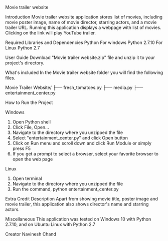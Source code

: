 ﻿Movie trailer website

Introduction
Movie trailer website application stores list of movies, including movie poster image, name of movie director, starring actors, and a movie trailer URL. Running this application displays a webpage with list of movies. Clicking on the link will play YouTube trailer.

Required Libraries and Dependencies
Python
For windows Python 2.7.10
For Linux Python 2.7

User Guide
Download "Movie trailer website.zip" file and unzip it to your project's directory.

What's included
In the Movie trailer website folder you will find the following files.

Movie Trailer Website/
├── fresh_tomatoes.py
├── media.py
├── entertainment_center.py

How to Run the Project

Windows
1. Open Python shell
2. Click File, Open...
3. Navigate to the directory where you unzipped the file
4. Select "entertainment_center.py" and click Open button
5. Click on Run menu and scroll down and click Run Module or simply press F5
6. If you get a prompt to select a browser, select your favorite browser to open the web page

Linux
1. Open terminal
2. Navigate to the directory where you unzipped the file
3. Run the command, python entertainment_center.py

Extra Credit Description
Apart from showing movie title, poster image and movie trailer, this application also shows director's name and starring actors.

Miscellaneous
This application was tested on Windows 10 with Python 2.7.10, and on Ubuntu Linux with Python 2.7

Creator
Navinesh Chand
